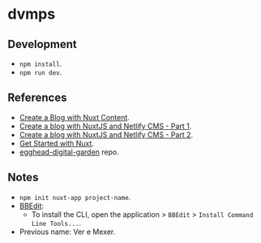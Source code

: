 # dvmps

## Development

- `npm install`.
- `npm run dev`.

## References

- [Create a Blog with Nuxt Content](https://nuxtjs.org/blog/creating-blog-with-nuxt-content).
- [Create a blog with NuxtJS and Netlify CMS - Part 1](https://code-tribe.com/create-a-blog-with-nuxtjs-and-netlify-cms-part-1/).
- [Create a blog with NuxtJS and Netlify CMS - Part 2](https://code-tribe.com/create-a-blog-with-nuxtjs-and-netlify-cms-part-2).
- [Get Started with Nuxt](https://explorers.netlify.com/learn/get-started-with-nuxt).
- [egghead-digital-garden](https://github.com/bencodezen/egghead-digital-garden) repo.

## Notes

- `npm init nuxt-app project-name`.
- [BBEdit](https://www.barebones.com/products/bbedit/):
  - To install the CLI, open the application > `BBEdit` > `Install Command Line Tools...`.
- Previous name: Ver e Mexer.
